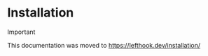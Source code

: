# Installation

> [!IMPORTANT]
>
> This documentation was moved to https://lefthook.dev/installation/

